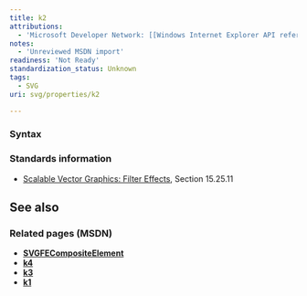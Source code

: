 ```yaml
---
title: k2
attributions:
  - 'Microsoft Developer Network: [[Windows Internet Explorer API reference](http://msdn.microsoft.com/en-us/library/ie/hh828809%28v=vs.85%29.aspx) Article]'
notes:
  - 'Unreviewed MSDN import'
readiness: 'Not Ready'
standardization_status: Unknown
tags:
  - SVG
uri: svg/properties/k2

---
```

### <span>Syntax</span>

### <span>Standards information</span>

-   [Scalable Vector Graphics: Filter Effects](http://go.microsoft.com/fwlink/p/?linkid=226062), Section 15.25.11

## <span>See also</span>

### <span>Related pages (MSDN)</span>

-   [**SVGFECompositeElement**](/svg/elements/feComposite)
-   [**k4**](/svg/properties/k4)
-   [**k3**](/svg/properties/k3)
-   [**k1**](/svg/properties/k1)
